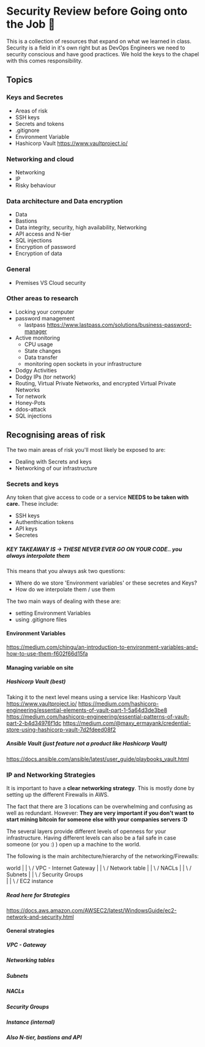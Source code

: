 # Security Review before Going onto the Job :taco:

This is a collection of resources that expand on what we learned in class.
Security is a field in it's own right but as DevOps Engineers we need to security conscious and have good practices. We hold the keys to the chapel with this comes responsibility.

## Topics

### Keys and Secretes
- Areas of risk
- SSH keys
- Secrets and tokens
- .gitignore
- Environment Variable
- Hashicorp Vault https://www.vaultproject.io/

### Networking and cloud
- Networking
- IP
- Risky behaviour

### Data architecture and Data encryption
- Data
- Bastions
- Data integrity, security, high availability, Networking
- API access and N-tier
- SQL injections
- Encryption of password
- Encryption of data

### General
- Premises VS Cloud security

### Other areas to research
- Locking your computer
- password management
  - lastpass https://www.lastpass.com/solutions/business-password-manager
- Active monitoring
  - CPU usage
  - State changes
  - Data transfer
  - monitoring open sockets in your infrastructure
- Dodgy Activities
- Dodgy IPs (tor network)
- Routing, Virtual Private Networks, and encrypted Virtual Private Networks
- Tor network
- Honey-Pots
- ddos-attack
- SQL injections

## **Recognising areas of risk**
The two main areas of risk you'll most likely be exposed to are:
- Dealing with Secrets and keys
- Networking of our infrastructure

### Secrets and keys
Any token that give access to code or a service **NEEDS to be taken with care.**
These include:
- SSH keys
- Authenthication tokens
- API keys
- Secretes

##### **KEY TAKEAWAY IS -> THESE NEVER EVER GO ON YOUR CODE.. you always interpolate them**

This means that you always ask two questions:
- Where do we store 'Environment variables' or these secretes and Keys?
- How do we interpolate them / use them

The two main ways of dealing with these are:
- setting Environment Variables
- using .gitignore files

#### Environment Variables
https://medium.com/chingu/an-introduction-to-environment-variables-and-how-to-use-them-f602f66d15fa

#### Managing variable on site
##### Hashicorp Vault (best)
Taking it to the next level means using a service like: Hashicorp Vault
https://www.vaultproject.io/
https://medium.com/hashicorp-engineering/essential-elements-of-vault-part-1-5a64d3de3be8
https://medium.com/hashicorp-engineering/essential-patterns-of-vault-part-2-b4d34976f1dc
https://medium.com/@maxy_ermayank/credential-store-using-hashicorp-vault-7d2fdeed08f2

##### Ansible Vault (just feature not a product like Hashicorp Vault)
https://docs.ansible.com/ansible/latest/user_guide/playbooks_vault.html

### IP and Networking Strategies
It is important to have a **clear networking strategy**.
This is mostly done by setting up the different Firewalls in AWS.

The fact that there are 3 locations can be overwhelming and confusing as well as redundant. However: **They are very important if you don't want to start mining bitcoin for someone else with your companies servers :D**

The several layers provide different levels of openness for your infrastructure.
Having different levels can also be a fail safe in case someone (or you :) ) open up a machine to the world.  

The following is the main architecture/hierarchy of the networking/Firewalls:

  world
    |
    |
   \ /
   VPC - Internet Gateway
    |
    |
   \ /
  Network table
    |
    |
   \ /
   NACLs
    |
    |
   \ /
  Subnets
    |
    |
   \ /
Security Groups  
    |
    |
   \ /
EC2 instance

##### Read here for Strategies
https://docs.aws.amazon.com/AWSEC2/latest/WindowsGuide/ec2-network-and-security.html

#### General strategies

##### VPC - Gateway

##### Networking tables

##### Subnets

##### NACLs

##### Security Groups

##### Instance (internal)

##### Also N-tier, bastions and API
